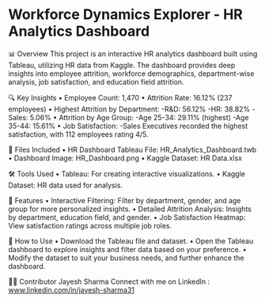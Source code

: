   # Workforce Dynamics Explorer - HR Analytics Dashboard

📊 Overview
This project is an interactive HR analytics dashboard built using Tableau, utilizing HR data from Kaggle. The dashboard provides deep insights into employee attrition, workforce demographics, department-wise analysis, job satisfaction, and education field attrition.

🔍 Key Insights
• Employee Count: 1,470
• Attrition Rate: 16.12% (237 employees)
• Highest Attrition by Department:
  -R&D: 56.12%
  -HR: 38.82%
  -Sales: 5.06%
• Attrition by Age Group:
  -Age 25-34: 29.11% (highest)
  -Age 35-44: 15.61%
• Job Satisfaction:
  -Sales Executives recorded the highest satisfaction, with 112 employees rating 4/5.

📂 Files Included
• HR Dashboard Tableau File: HR_Analytics_Dashboard.twb
• Dashboard Image: HR_Dashboard.png
• Kaggle Dataset: HR Data.xlsx

🛠️ Tools Used
• Tableau: For creating interactive visualizations.
• Kaggle Dataset: HR data used for analysis.

🔧 Features
• Interactive Filtering: Filter by department, gender, and age group for more personalized insights.
• Detailed Attrition Analysis: Insights by department, education field, and gender.
• Job Satisfaction Heatmap: View satisfaction ratings across multiple job roles.

🚀 How to Use
• Download the Tableau file and dataset.
• Open the Tableau dashboard to explore insights and filter data based on your preference.
• Modify the dataset to suit your business needs, and further enhance the dashboard.

👨‍💻 Contributor
Jayesh Sharma
Connect with me on LinkedIn : www.linkedin.com/in/jayesh-sharma31

